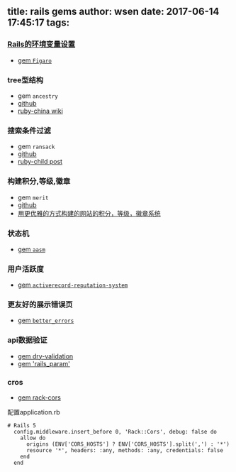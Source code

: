 title: rails gems
author: wsen
date: 2017-06-14 17:45:17
tags:
---
### [Rails的环境变量设置](https://braavos.me/blog/2014/08/05/rails-env/)
* [gem `Figaro`](https://github.com/laserlemon/figaro)

### tree型结构
* gem `ancestry`
 * [github](https://github.com/stefankroes/ancestry) 
 * [ruby-china wiki](https://ruby-china.org/wiki/rails_plugin_ancestry_usage)

### 搜索条件过滤
* gem `ransack`
 * [github](https://github.com/activerecord-hackery/ransack)
 * [ruby-child post](http://ruby-china.org/topics/29556)

### 构建积分,等级,徽章
* gem `merit`
 * [github](https://github.com/merit-gem/merit)
 * [用更优雅的方式构建的网站的积分，等级，徽章系统](https://ruby-china.org/topics/3571)
 
### 状态机
* [gem `aasm`](https://github.com/aasm/aasm)

### 用户活跃度
* [gem `activerecord-reputation-system`](https://github.com/twitter/activerecord-reputation-system)
 
### 更友好的展示错误页
* [gem `better_errors`](https://github.com/charliesome/better_errors)

### api数据验证
* [gem dry-validation](https://github.com/dry-rb/dry-validation)
*  [gem 'rails_param'](https://github.com/nicolasblanco/rails_param)

### cros
* [gem rack-cors](https://github.com/cyu/rack-cors)

配置application.rb
```
# Rails 5
  config.middleware.insert_before 0, 'Rack::Cors', debug: false do
    allow do
      origins (ENV['CORS_HOSTS'] ? ENV['CORS_HOSTS'].split(',') : '*')
      resource '*', headers: :any, methods: :any, credentials: false
    end
  end
```
